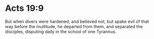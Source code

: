 # Acts 19:9

But when divers were hardened, and believed not, but spake evil of that way before the multitude, he departed from them, and separated the disciples, disputing daily in the school of one Tyrannus.